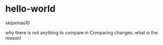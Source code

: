 # hello-world

skipxmao10

why there is not anything to compare in Comparing changes.
what is the reason!
